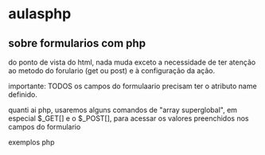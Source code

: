 # aulasphp


## sobre formularios com php

do ponto de vista do html, nada muda exceto a necessidade de ter atenção ao metodo do forulario (get ou post) e à configuração da ação. 

importante: TODOS os campos do formulaario precisam ter o atributo name definido.


quanti ai php, usaremos alguns comandos de "array superglobal", em especial $_GET[] e o $_POST[], para acessar os valores preenchidos nos campos do formulario


 exemplos php
